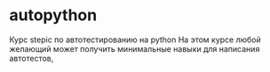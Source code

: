 # autopython
Курс stepic по автотестированию на python
На этом курсе любой желающий может получить минимальные навыки для написания автотестов,
